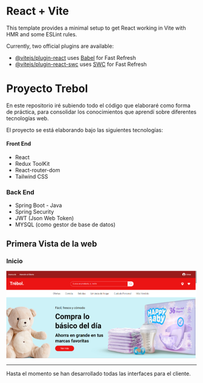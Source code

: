 # React + Vite

This template provides a minimal setup to get React working in Vite with HMR and some ESLint rules.

Currently, two official plugins are available:

- [@vitejs/plugin-react](https://github.com/vitejs/vite-plugin-react/blob/main/packages/plugin-react/README.md) uses [Babel](https://babeljs.io/) for Fast Refresh
- [@vitejs/plugin-react-swc](https://github.com/vitejs/vite-plugin-react-swc) uses [SWC](https://swc.rs/) for Fast Refresh
# Proyecto Trebol

En este repositorio iré subiendo todo el código que elaboraré como forma de práctica, para consolidar los conocimientos que aprendí sobre diferentes tecnologías web.


El proyecto se está elaborando bajo las siguientes tecnologías:

#### **Front End**
* React
* Redux ToolKit
* React-router-dom
* Tailwind CSS

### **Back End**
* Spring Boot - Java
* Spring Security 
* JWT (Json Web Token)
* MYSQL (como gestor de base de datos)



## Primera Vista de la web

### **Inicio**
![Home](/public/img/home.png)

---
Hasta el momento se han desarrollado todas las interfaces para el cliente.
